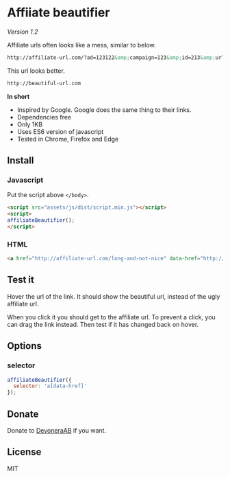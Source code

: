 # Affiiate beautifier

*Version 1.2*

Affiliate urls often looks like a mess, similar to below.

```html
http://affiliate-url.com/?ad=123122&amp;campaign=123&amp;id=213&amp;url=beautiful-url.com
```

This url looks better.

```html
http://beautiful-url.com
```

**In short**

- Inspired by Google. Google does the same thing to their links.
- Dependencies free
- Only 1KB
- Uses ES6 version of javascript
- Tested in Chrome, Firefox and Edge

## Install

### Javascript

Put the script above `</body>`.

```html
<script src="assets/js/dist/script.min.js"></script>
<script>
affiliateBeautifier();
</script>
```

### HTML

```html
<a href="http://affiliate-url.com/long-and-not-nice" data-href="http://beautiful-url.com">Link text</a>
```

## Test it

Hover the url of the link. It should show the beautiful url, instead of the ugly affiliate url.

When you click it you should get to the affiliate url. To prevent a click, you can drag the link instead. Then test if it has changed back on hover.

## Options

### selector

```js
affiliateBeautifier({
  selector: 'a[data-href]'
});
```

## Donate

Donate to [DevoneraAB](https://www.paypal.me/DevoneraAB) if you want.

## License

MIT